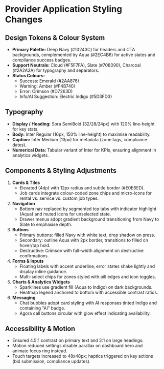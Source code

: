 # Provider Application Styling Changes

## Design Tokens & Colour System
- **Primary Palette:** Deep Navy (#10243C) for headers and CTA backgrounds, complemented by Aqua (#2EC4B6) for active states and compliance success badges.
- **Support Neutrals:** Cloud (#F5F7FA), Slate (#708090), Charcoal (#2A2A2A) for typography and separators.
- **Status Colours:**
  - Success: Emerald (#2AA876)
  - Warning: Amber (#F4B740)
  - Error: Crimson (#D7263D)
  - Info/AI Suggestion: Electric Indigo (#5D3FD3)

## Typography
- **Display / Heading:** Sora SemiBold (32/28/24px) with 120% line-height for key stats.
- **Body:** Inter Regular (16px, 150% line-height) to maximise readability.
- **Caption:** Inter Medium (13px) for metadata (zone tags, compliance dates).
- **Numerical Data:** Tabular variant of Inter for KPIs, ensuring alignment in analytics widgets.

## Components & Styling Adjustments
1. **Cards & Tiles**
   - Elevated (4dp) with 12px radius and subtle border (#E0E6ED).
   - Job cards integrate colour-coded zone chips and micro-icons for rental vs. service vs. custom job types.
2. **Navigation**
   - Bottom nav replaced by segmented top tabs with indicator highlight (Aqua) and muted icons for unselected state.
   - Drawer menus adopt gradient background transitioning from Navy to Slate to emphasise depth.
3. **Buttons**
   - Primary buttons: filled Navy with white text, drop shadow on press.
   - Secondary: outline Aqua with 2px border, transitions to filled on hover/tap hold.
   - Destructive: Crimson with full-width alignment on destructive confirmations.
4. **Forms & Inputs**
   - Floating labels with accent underline; error states shake lightly and display inline guidance.
   - Multi-select chips for zones styled with pill edges and icon toggles.
5. **Charts & Analytics Widgets**
   - Sparklines use gradient fill (Aqua to Indigo) on dark backgrounds.
   - Heatmap legend anchored to bottom with accessible contrast ratios.
6. **Messaging**
   - Chat bubbles adopt card styling with AI responses tinted Indigo and containing "AI" badge.
   - Agora call buttons circular with glow effect indicating availability.

## Accessibility & Motion
- Ensured 4.5:1 contrast on primary text and 3:1 on large headings.
- Motion reduced settings disable parallax on dashboard hero and animate focus ring instead.
- Touch targets increased to 48x48px; haptics triggered on key actions (bid submission, compliance updates).
